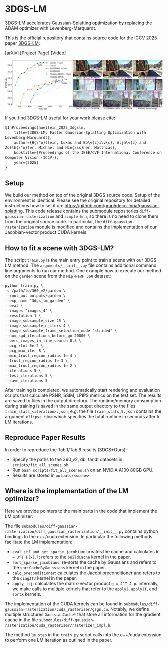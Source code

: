 # 3DGS-LM
3DGS-LM accelerates Gaussian-Splatting optimization by replacing the ADAM optimizer with Levenberg-Marquardt.

This is the official repository that contains source code for the ICCV 2025 paper [3DGS-LM](https://lukashoel.github.io/3DGS-LM).

[[arXiv](https://arxiv.org/abs/2409.12892)] [[Project Page](https://lukashoel.github.io/3DGS-LM/)] [[Video](https://youtu.be/tDiGuGMssg8)]

![Teaser](data/teaser.jpg "3DGS-LM")

If you find 3DGS-LM useful for your work please cite:
```
@InProceedings{hoellein_2025_3dgslm,
    title={3DGS-LM: Faster Gaussian-Splatting Optimization with Levenberg-Marquardt},
    author={H{\"o}llein, Lukas and Bo\v{z}i\v{c}, Alja\v{z} and Zollh{\"o}fer, Michael and Nie{\ss}ner, Matthias},
    booktitle={Proceedings of the IEEE/CVF International Conference on Computer Vision (ICCV)},
    year={2025}
}
```

## Setup
We build our method on top of the original 3DGS source code.
Setup of the environment is identical. Please see the original repository for detailed instructions how to set it up: https://github.com/graphdeco-inria/gaussian-splatting.
This code release contains the submodule repositories ```diff-gaussian-rasterization``` and ```simple-knn```, so there is no need to clone them from the original source code.
In particular, the ```diff-gaussian-rasterization``` module is modified and contains the implementation of our Jacobian-vector product CUDA kernels.

## How to fit a scene with 3DGS-LM?
The script ```train.py``` is the main entry point to train a scene with our 3DGS-LM method. The ```arguments/__init__.py``` file contains additional command line arguments to run our method. One example how to execute our method on the ```garden``` scene from the ```Mip-NeRF 360``` dataset:

```
python train.py \
-s /path/to/360_v2/garden \
--root_out outputs/garden \
--exp_name "3dgs_lm_garden" \
--eval \
--images "images_4" \
--resolution 1 \
--image_subsample_size 25 \
--image_subsample_n_iters 4 \
--image_subsample_frame_selection_mode "strided" \
--num_sgd_iterations_before_gn 20000 \
--perc_images_in_line_search 0.3 \
--pcg_rtol 5e-2 \
--pcg_max_iter 8 \
--min_trust_region_radius 1e-4 \
--trust_region_radius 1e-3 \
--max_trust_region_radius 1e-2 \
--iterations 5 \
--test_iterations 5 \
--save_iterations 5
```

After training is completed, we automatically start rendering and evaluation scripts that calculate PSNR, SSIM, LPIPS metrics on the test set.
The results are saved to files in the output directory.
The runtime/memory consumption during training is saved in the same output directory to the files ```train_stats_<iteration>.json```, e.g. the file ```train_stats_5.json``` contains the argument ```ellipse_time``` which specifies the total runtime in seconds after 5 LM iterations.

## Reproduce Paper Results

In order to reproduce the Tab.1/Tab.6 results (3DGS+Ours):
- Specify the paths to the 360_v2, db, tandt datasets in ```scripts/fit_all_scenes.sh```.
- Run ```bash scripts/fit_all_scenes.sh``` on an NVIDIA A100 80GB GPU.
- Results are stored in ```outputs/<scene>```

## Where is the implementation of the LM optimizer?
Here we provide pointers to the main parts in the code that implement the LM optimizer:

The file ```submodules/diff-gaussian-rasterization/diff_gaussian_rasterization/__init__.py``` contains python bindings to the c++/cuda extension.
In particular the following methods facilitate the LM implementation: 

- ```eval_jtf_and_get_sparse_jacobian```: creates the cache and calculates ```b = J^T F(x)```. It refers to the ```buildCache``` kernel in the paper.
- ```sort_sparse_jacobians```: re-sorts the cache by Gaussians and refers to the ```sortCacheByGaussians``` kernel in the paper.
- ```calc_preconditioner```: calculates the Jacobi preconditioner and refers to the ```diagJTJ``` kernel in the paper.
- ```apply_jtj```: calculates the matrix-vector product ```g = J^T J p```. Internally, we make calls to multiple kernels that refer to the ```applyJ```, ```applyJT```, and ```sortX``` kernels.

The implementation of the CUDA kernels can be found in ```submodules/diff-gaussian-rasterization/cuda_rasterizer/gsgn.cu```.
Notably, we define multiple structures ```GaussianCache*``` that store all information for the gradient cache in the file ```submodules/diff-gaussian-rasterization/cuda_rasterizer/rasterizer_impl.h```.

The method ```lm_step``` in the ```train.py``` script calls into the c++/cuda extension to perform one LM iteration as outlined in the paper.

